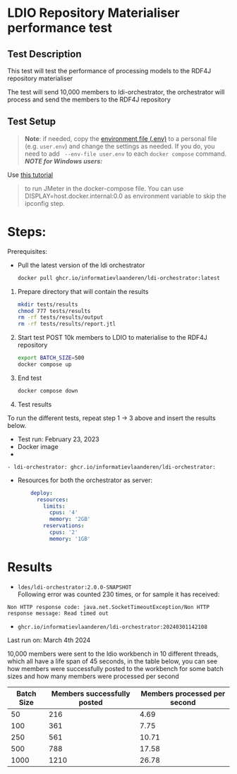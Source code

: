 # LDIO Repository Materialiser performance test

## Test Description

This test will test the performance of processing models to the RDF4J repository materialiser

The test will send 10,000 members to ldi-orchestrator, the orchestrator will process and send the members to the RDF4J
repository

## Test Setup

> **Note**: if needed, copy the [environment file (.env)](./.env) to a personal file (e.g. `user.env`) and change the
> settings as needed. If you do, you need to add ` --env-file user.env` to each `docker compose` command.
> **_NOTE for Windows users:_**
>
Use [this tutorial](https://medium.com/@potatowagon/how-to-use-gui-apps-in-linux-docker-container-from-windows-host-485d3e1c64a3)
> to run JMeter in the docker-compose file.
> You can use DISPLAY=host.docker.internal:0.0 as environment variable to skip the ipconfig step.

# Steps:

Prerequisites:

- Pull the latest version of the ldi orchestrator

    ```bash
    docker pull ghcr.io/informatievlaanderen/ldi-orchestrator:latest
    ```

1. Prepare directory that will contain the results
    ```bash
    mkdir tests/results
    chmod 777 tests/results
    rm -rf tests/results/output
    rm -rf tests/results/report.jtl
    ```

2. Start test
   POST 10k members to LDIO to materialise to the RDF4J repository
    ```bash
    export BATCH_SIZE=500
    docker compose up 
    ```

3. End test
    ```bash
    docker compose down
    ```

4. Test results

To run the different tests, repeat step 1 -> 3 above and insert the results below.

- Test run:       February 23, 2023
- Docker image
-

[//]: # (TODO add correct image tag)

    - ldi-orchestrator: ghcr.io/informatievlaanderen/ldi-orchestrator: 

- Resources for both the orchestrator as server:
    ```yaml
        deploy:
          resources:
            limits:
              cpus: '4'
              memory: '2GB'
            reservations:
              cpus: '2'
              memory: '1GB'
    ```

# Results

- `ldes/ldi-orchestrator:2.0.0-SNAPSHOT` \
  Following error was counted 230 times, or for sample it has received:

```text
Non HTTP response code: java.net.SocketTimeoutException/Non HTTP response message: Read timed out
```

- `ghcr.io/informatievlaanderen/ldi-orchestrator:20240301142108`

Last run on: March 4th 2024

10,000 members were sent to the ldio workbench in 10 different threads, which all have a life span of 45 seconds, in the
table below, you can see how members were successfully posted to the workbench for some batch sizes and how many members
were processed per second

| Batch Size | Members successfully posted | Members processed per second |   
|------------|-----------------------------|------------------------------|
| 50         | 216                         | 4.69                         |  
| 100        | 361                         | 7.75                         |  
| 250        | 561                         | 10.71                        |  
| 500        | 788                         | 17.58                        |  
| 1000       | 1210                        | 26.78                        |